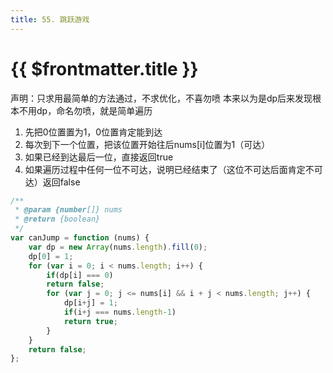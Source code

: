 ```yaml
---
title: 55. 跳跃游戏
---
```


# {{ $frontmatter.title }}
声明：只求用最简单的方法通过，不求优化，不喜勿喷
本来以为是dp后来发现根本不用dp，命名勿喷，就是简单遍历
1. 先把0位置置为1，0位置肯定能到达
2. 每次到下一个位置，把该位置开始往后nums[i]位置为1（可达）
3. 如果已经到达最后一位，直接返回true
4. 如果遍历过程中任何一位不可达，说明已经结束了（这位不可达后面肯定不可达）返回false

```javascript
/**
 * @param {number[]} nums
 * @return {boolean}
 */
var canJump = function (nums) {
    var dp = new Array(nums.length).fill(0);
    dp[0] = 1;
    for (var i = 0; i < nums.length; i++) {
        if(dp[i] === 0)
        return false;
        for (var j = 0; j <= nums[i] && i + j < nums.length; j++) {
            dp[i+j] = 1;
            if(i+j === nums.length-1)
            return true;
        }
    }
    return false;
};
```
